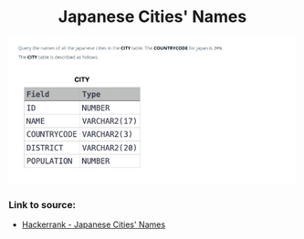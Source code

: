 <h1 align="center">Japanese Cities' Names</h1>

![alt text](https://github.com/matthew01lokiet/Github-repos-images/blob/main/Other/SQL/japanese_cities_names.png)

### Link to source: 
- <a href="https://www.hackerrank.com/challenges/japanese-cities-name/problem">Hackerrank - Japanese Cities' Names</a>

